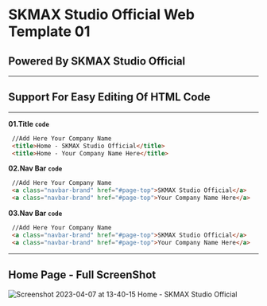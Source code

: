 # SKMAX Studio Official Web Template 01

## Powered By SKMAX Studio Official

***
  ## Support For Easy Editing Of HTML Code

***
   **01.Title `code`**
   ```html
    //Add Here Your Company Name
    <title>Home - SKMAX Studio Official</title>
    <title>Home - Your Company Name Here</title>
   ```
   
   **02.Nav Bar `code`**
   ```html
    //Add Here Your Company Name
    <a class="navbar-brand" href="#page-top">SKMAX Studio Official</a>
    <a class="navbar-brand" href="#page-top">Your Company Name Here</a>
   ```
   
   **03.Nav Bar `code`**
   ```html
    //Add Here Your Company Name
    <a class="navbar-brand" href="#page-top">SKMAX Studio Official</a>
    <a class="navbar-brand" href="#page-top">Your Company Name Here</a>
   ```
   
***
## Home Page - Full ScreenShot
 ![Screenshot 2023-04-07 at 13-40-15 Home - SKMAX Studio Official](https://user-images.githubusercontent.com/118368174/230572379-09571b16-b7e8-46d6-8c2a-8303b4493814.png)
 

